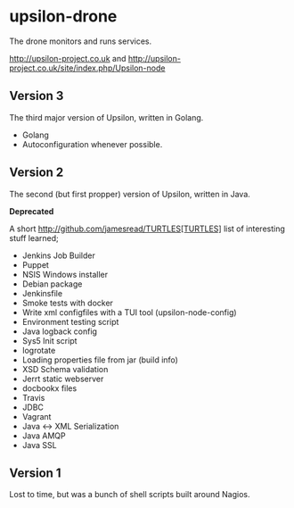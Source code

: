 # upsilon-drone

The drone monitors and runs services.

http://upsilon-project.co.uk and http://upsilon-project.co.uk/site/index.php/Upsilon-node

## Version 3

The third major version of Upsilon, written in Golang.

* Golang
* Autoconfiguration whenever possible.

## Version 2

The second (but first propper) version of Upsilon, written in Java.

**Deprecated**

A short http://github.com/jamesread/TURTLES[TURTLES] list of interesting stuff learned;

* Jenkins Job Builder
* Puppet
* NSIS Windows installer
* Debian package
* Jenkinsfile
* Smoke tests with docker 
* Write xml configfiles with a TUI tool (upsilon-node-config)
* Environment testing script
* Java logback config
* Sys5 Init script
* logrotate
* Loading properties file from jar (build info)
* XSD Schema validation 
* Jerrt static webserver
* docbookx files
* Travis
* JDBC
* Vagrant
* Java <-> XML Serialization
* Java AMQP
* Java SSL

## Version 1

Lost to time, but was a bunch of shell scripts built around Nagios. 
